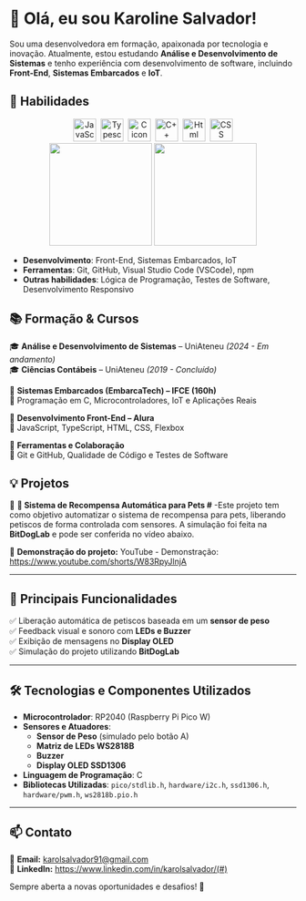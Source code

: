# 👋 Olá, eu sou Karoline Salvador!

Sou uma desenvolvedora em formação, apaixonada por tecnologia e inovação. Atualmente, estou estudando **Análise e Desenvolvimento de Sistemas** e tenho experiência com desenvolvimento de software, incluindo **Front-End**, **Sistemas Embarcados** e **IoT**.

## 🚀 Habilidades

<div align="center">
  <img src="https://cdn.jsdelivr.net/gh/devicons/devicon@latest/icons/javascript/javascript-original.svg" alt="JavaScript icon" width="40" height="40" style="max-width:100%;margin: 0 2px;"></img>
  <img src="https://cdn.jsdelivr.net/gh/devicons/devicon@latest/icons/typescript/typescript-original.svg" alt="Typescript icon" width="40" height="40" style="max-width:100%;margin: 0 2px;"></img>
  <img src="https://cdn.jsdelivr.net/gh/devicons/devicon@latest/icons/c/c-original.svg" alt="C icon" width="40" height="40" style="max-width:100%;margin: 0 2px;"></img>
  <img src="https://cdn.jsdelivr.net/gh/devicons/devicon@latest/icons/cplusplus/cplusplus-original.svg" alt="C++ icon" width="40" height="40" style="max-width:100%;margin: 0 2px;"></img>
  <img src="https://cdn.jsdelivr.net/gh/devicons/devicon@latest/icons/html5/html5-original.svg" alt="Html icon" width="40" height="40" style="max-width:100%;margin: 0 2px;"></img>
  <img src="https://cdn.jsdelivr.net/gh/devicons/devicon@latest/icons/css3/css3-original.svg" alt="CSS icon" width="40" height="40" style="max-width:100%;margin: 0 2px;"></img>
</div>

<!-- <img src="" alt="CSS icon" width="40" height="40" style="max-width:100%;margin: 0 2px;"></img> -->
<div align="center">
  <img height="180em" src="https://github-readme-stats.vercel.app/api?username=karolsalvador&show_icons=true&theme=dark&card_width=400" />
  <img height="180em" src="https://github-readme-stats.vercel.app/api/top-langs/?username=karolsalvador&layout=compact&theme=dark&card_width=400" />
</div>




- **Desenvolvimento**: Front-End, Sistemas Embarcados, IoT
- **Ferramentas**: Git, GitHub, Visual Studio Code (VSCode), npm
- **Outras habilidades**: Lógica de Programação, Testes de Software, Desenvolvimento Responsivo

## 📚 Formação & Cursos

🎓 **Análise e Desenvolvimento de Sistemas** – UniAteneu *(2024 - Em andamento)*  
🎓 **Ciências Contábeis** – UniAteneu *(2019 - Concluído)*

🎯 **Sistemas Embarcados (EmbarcaTech) – IFCE (160h)**  
📌 Programação em C, Microcontroladores, IoT e Aplicações Reais

🎯 **Desenvolvimento Front-End – Alura**  
📌 JavaScript, TypeScript, HTML, CSS, Flexbox

🎯 **Ferramentas e Colaboração**  
📌 Git e GitHub, Qualidade de Código e Testes de Software

## 💡 Projetos

🔹 **🐶 Sistema de Recompensa Automática para Pets #** -Este projeto tem como objetivo automatizar o sistema de recompensa para pets, liberando petiscos de forma controlada com sensores. 
A simulação foi feita na **BitDogLab** e pode ser conferida no vídeo abaixo.  

🔗 **Demonstração do projeto:** YouTube - Demonstração: https://www.youtube.com/shorts/W83RpyJlnjA

---

## 📌 **Principais Funcionalidades**  
✅ Liberação automática de petiscos baseada em um **sensor de peso**  
✅ Feedback visual e sonoro com **LEDs e Buzzer**  
✅ Exibição de mensagens no **Display OLED**  
✅ Simulação do projeto utilizando **BitDogLab**  

---

## 🛠️ **Tecnologias e Componentes Utilizados**  
- **Microcontrolador**: RP2040 (Raspberry Pi Pico W)  
- **Sensores e Atuadores**:  
  - **Sensor de Peso** (simulado pelo botão A)  
  - **Matriz de LEDs WS2818B**  
  - **Buzzer**  
  - **Display OLED SSD1306**  
- **Linguagem de Programação**: C  
- **Bibliotecas Utilizadas**: `pico/stdlib.h`, `hardware/i2c.h`, `ssd1306.h`, `hardware/pwm.h`, `ws2818b.pio.h`  

---

## 📫 Contato

📧 **Email:** karolsalvador91@gmail.com  
🔗 **LinkedIn:** https://www.linkedin.com/in/karolsalvador/(#)  

Sempre aberta a novas oportunidades e desafios! 🚀



<!--
**KarolSalvador/karolsalvador** is a ✨ _special_ ✨ repository because its `README.md` (this file) appears on your GitHub profile.

Here are some ideas to get you started:

- 🔭 I’m currently working on ...
- 🌱 I’m currently learning ...
- 👯 I’m looking to collaborate on ...
- 🤔 I’m looking for help with ...
- 💬 Ask me about ...
- 📫 How to reach me: ...
- 😄 Pronouns: ...
- ⚡ Fun fact: ...
-->
